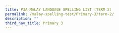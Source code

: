 ```yaml
---
title: P3A MALAY LANGUAGE SPELLING LIST (TERM 2)
permalink: /malay-spelling-test/Primary-3/term-2/
description: ""
third_nav_title: Primary 3
---
```

